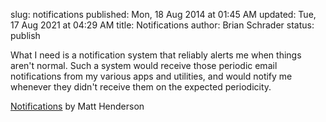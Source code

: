 slug: notifications
published: Mon, 18 Aug 2014 at 01:45 AM
updated: Tue, 17 Aug 2021 at 04:29 AM
title: Notifications
author: Brian Schrader
status: publish

<div class="link">What I need is a notification system that reliably alerts me when things aren't normal. Such a system would receive those periodic email notifications from my various apps and utilities, and would notify me whenever they didn't receive them on the expected periodicity.</div>

[Notifications](http://www.dafacto.com/2014/08/14/notifications/) by Matt Henderson